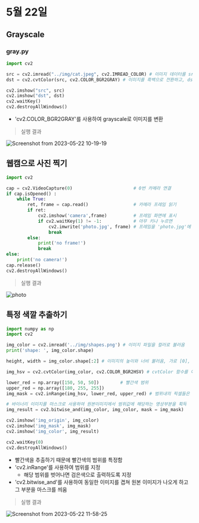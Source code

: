# 5월 22일

## Grayscale

### gray.py
```python
import cv2

src = cv2.imread("../img/cat.jpeg", cv2.IMREAD_COLOR) # 이미지 데이터를 src라는 변수에 저장
dst = cv2.cvtColor(src, cv2.COLOR_BGR2GRAY) # 이미지를 흑백으로 전환하고, dst라는 변수에 저장

cv2.imshow("src", src)
cv2.imshow("dst", dst)
cv2.waitKey()
cv2.destroyAllWindows()
```
- 'cv2.COLOR_BGR2GRAY'를 사용하여 grayscale로 이미지를 변환

> 실행 결과

![Screenshot from 2023-05-22 10-19-19](https://github.com/ajhwan/OpenCV_study/assets/129160008/3c6777de-972c-4e61-af4f-fe8d75f80739)

## 웹캠으로 사진 찍기
```python
import cv2

cap = cv2.VideoCapture(0)                       # 0번 카메라 연결
if cap.isOpened() :
    while True:
        ret, frame = cap.read()                 # 카메라 프레임 읽기
        if ret:
            cv2.imshow('camera',frame)          # 프레임 화면에 표시
            if cv2.waitKey(1) != -1:            # 아무 키나 누르면
                cv2.imwrite('photo.jpg', frame) # 프레임을 'photo.jpg'에 저장
                break
        else:
            print('no frame!')
            break
else:
    print('no camera!')
cap.release()
cv2.destroyAllWindows()
```

> 실행 결과

![photo](https://github.com/ajhwan/OpenCV_study/assets/129160008/8a3879f3-b8f0-4a8e-b8fb-202a8901688b)

## 특정 색깔 추출하기
```python
import numpy as np
import cv2

img_color = cv2.imread('../img/shapes.png') # 이미지 파일을 컬러로 불러옴
print('shape: ', img_color.shape)

height, width = img_color.shape[:2] # 이미지의 높이와 너비 불러옴, 가로 [0], 세로[1]

img_hsv = cv2.cvtColor(img_color, cv2.COLOR_BGR2HSV) # cvtColor 함수를 이용하여 hsv 색공간으로 변환

lower_red = np.array([150, 50, 50])        # 빨간색 범위
upper_red = np.array([180, 255, 255])
img_mask = cv2.inRange(img_hsv, lower_red, upper_red) # 범위내의 픽셀들은 흰색, 나머지 검은색

# 바이너리 이미지를 마스크로 사용하여 원본이미지에서 범위값에 해당하는 영상부분을 획득
img_result = cv2.bitwise_and(img_color, img_color, mask = img_mask) 

cv2.imshow('img_origin', img_color)
cv2.imshow('img_mask', img_mask)
cv2.imshow('img_color', img_result)

cv2.waitKey(0)
cv2.destroyAllWindows()
```
- 빨간색을 추출하기 때문에 빨간색의 범위를 특정함
- 'cv2.inRange'를 사용하여 범위를 지정
    - 해당 범위를 벗어나면 검은색으로 출력하도록 지정
- 'cv2.bitwise_and'를 사용하여 동일한 이미지를 겹쳐 원본 이미지가 나오게 하고 그 부분을 마스크를 씌움

> 실행 결과

![Screenshot from 2023-05-22 11-58-25](https://github.com/ajhwan/OpenCV_study/assets/129160008/a9c896aa-14a5-4d0a-91c1-da06af36075f)


